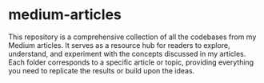 # medium-articles
This repository is a comprehensive collection of all the codebases from my Medium articles. It serves as a resource hub for readers to explore, understand, and experiment with the concepts discussed in my articles. Each folder corresponds to a specific article or topic, providing everything you need to replicate the results or build upon the ideas.
